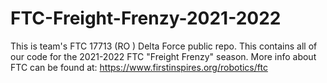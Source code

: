 # FTC-Freight-Frenzy-2021-2022
This is team's FTC 17713 (RO ) Delta Force public repo. This contains all of our code for the 2021-2022 FTC "Freight Frenzy" season. More info about FTC can be found at: https://www.firstinspires.org/robotics/ftc
